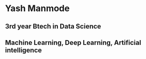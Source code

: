 # Yash Manmode

## 3rd year Btech in Data Science

## Machine Learning, Deep Learning, Artificial intelligence
